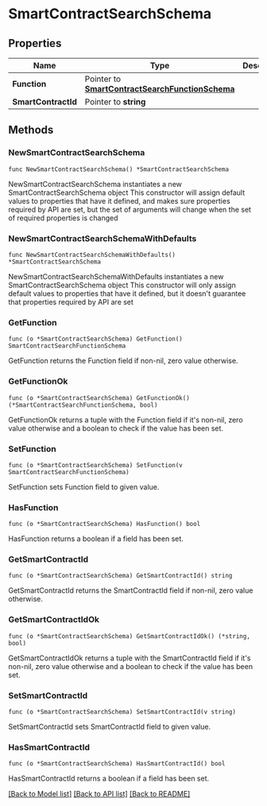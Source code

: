 # SmartContractSearchSchema

## Properties

Name | Type | Description | Notes
------------ | ------------- | ------------- | -------------
**Function** | Pointer to [**SmartContractSearchFunctionSchema**](SmartContractSearchFunctionSchema.md) |  | [optional] 
**SmartContractId** | Pointer to **string** |  | [optional] 

## Methods

### NewSmartContractSearchSchema

`func NewSmartContractSearchSchema() *SmartContractSearchSchema`

NewSmartContractSearchSchema instantiates a new SmartContractSearchSchema object
This constructor will assign default values to properties that have it defined,
and makes sure properties required by API are set, but the set of arguments
will change when the set of required properties is changed

### NewSmartContractSearchSchemaWithDefaults

`func NewSmartContractSearchSchemaWithDefaults() *SmartContractSearchSchema`

NewSmartContractSearchSchemaWithDefaults instantiates a new SmartContractSearchSchema object
This constructor will only assign default values to properties that have it defined,
but it doesn't guarantee that properties required by API are set

### GetFunction

`func (o *SmartContractSearchSchema) GetFunction() SmartContractSearchFunctionSchema`

GetFunction returns the Function field if non-nil, zero value otherwise.

### GetFunctionOk

`func (o *SmartContractSearchSchema) GetFunctionOk() (*SmartContractSearchFunctionSchema, bool)`

GetFunctionOk returns a tuple with the Function field if it's non-nil, zero value otherwise
and a boolean to check if the value has been set.

### SetFunction

`func (o *SmartContractSearchSchema) SetFunction(v SmartContractSearchFunctionSchema)`

SetFunction sets Function field to given value.

### HasFunction

`func (o *SmartContractSearchSchema) HasFunction() bool`

HasFunction returns a boolean if a field has been set.

### GetSmartContractId

`func (o *SmartContractSearchSchema) GetSmartContractId() string`

GetSmartContractId returns the SmartContractId field if non-nil, zero value otherwise.

### GetSmartContractIdOk

`func (o *SmartContractSearchSchema) GetSmartContractIdOk() (*string, bool)`

GetSmartContractIdOk returns a tuple with the SmartContractId field if it's non-nil, zero value otherwise
and a boolean to check if the value has been set.

### SetSmartContractId

`func (o *SmartContractSearchSchema) SetSmartContractId(v string)`

SetSmartContractId sets SmartContractId field to given value.

### HasSmartContractId

`func (o *SmartContractSearchSchema) HasSmartContractId() bool`

HasSmartContractId returns a boolean if a field has been set.


[[Back to Model list]](../README.md#documentation-for-models) [[Back to API list]](../README.md#documentation-for-api-endpoints) [[Back to README]](../README.md)


